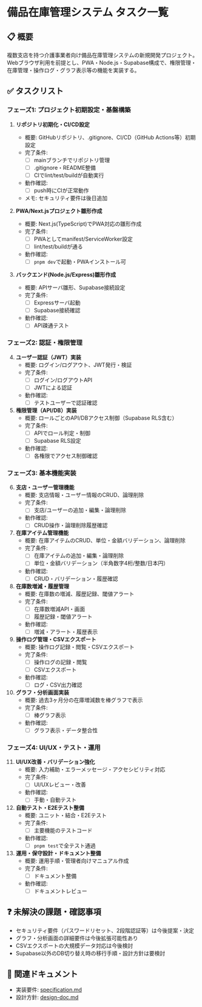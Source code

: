 # 備品在庫管理システム タスク一覧

## 📋 概要

複数支店を持つ介護事業者向け備品在庫管理システムの新規開発プロジェクト。Webブラウザ利用を前提とし、PWA・Node.js・Supabase構成で、権限管理・在庫管理・操作ログ・グラフ表示等の機能を実装する。

## ✅ タスクリスト

### フェーズ1: プロジェクト初期設定・基盤構築

1. **リポジトリ初期化・CI/CD設定**
    - 概要: GitHubリポジトリ、.gitignore、CI/CD（GitHub Actions等）初期設定
    - 完了条件:
        - [ ] mainブランチでリポジトリ管理
        - [ ] .gitignore・README整備
        - [ ] CIでlint/test/buildが自動実行
    - 動作確認:
        - [ ] push時にCIが正常動作
    - メモ: セキュリティ要件は後日追加

2. **PWA/Next.jsプロジェクト雛形作成**
    - 概要: Next.js(TypeScript)でPWA対応の雛形作成
    - 完了条件:
        - [ ] PWAとしてmanifest/ServiceWorker設定
        - [ ] lint/test/buildが通る
    - 動作確認:
        - [ ] `pnpm dev`で起動・PWAインストール可

3. **バックエンド(Node.js/Express)雛形作成**
    - 概要: APIサーバ雛形、Supabase接続設定
    - 完了条件:
        - [ ] Expressサーバ起動
        - [ ] Supabase接続確認
    - 動作確認:
        - [ ] API疎通テスト

### フェーズ2: 認証・権限管理

4. **ユーザー認証（JWT）実装**
    - 概要: ログイン/ログアウト、JWT発行・検証
    - 完了条件:
        - [ ] ログイン/ログアウトAPI
        - [ ] JWTによる認証
    - 動作確認:
        - [ ] テストユーザーで認証確認

5. **権限管理（API/DB）実装**
    - 概要: ロールごとのAPI/DBアクセス制御（Supabase RLS含む）
    - 完了条件:
        - [ ] APIでロール判定・制御
        - [ ] Supabase RLS設定
    - 動作確認:
        - [ ] 各権限でアクセス制御確認

### フェーズ3: 基本機能実装

6. **支店・ユーザー管理機能**
    - 概要: 支店情報・ユーザー情報のCRUD、論理削除
    - 完了条件:
        - [ ] 支店/ユーザーの追加・編集・論理削除
    - 動作確認:
        - [ ] CRUD操作・論理削除履歴確認

7. **在庫アイテム管理機能**
    - 概要: 在庫アイテムのCRUD、単位・金額バリデーション、論理削除
    - 完了条件:
        - [ ] 在庫アイテムの追加・編集・論理削除
        - [ ] 単位・金額バリデーション（半角数字4桁/整数/日本円）
    - 動作確認:
        - [ ] CRUD・バリデーション・履歴確認

8. **在庫数増減・履歴管理**
    - 概要: 在庫数の増減、履歴記録、閾値アラート
    - 完了条件:
        - [ ] 在庫数増減API・画面
        - [ ] 履歴記録・閾値アラート
    - 動作確認:
        - [ ] 増減・アラート・履歴表示

9. **操作ログ管理・CSVエクスポート**
    - 概要: 操作ログ記録・閲覧・CSVエクスポート
    - 完了条件:
        - [ ] 操作ログの記録・閲覧
        - [ ] CSVエクスポート
    - 動作確認:
        - [ ] ログ・CSV出力確認

10. **グラフ・分析画面実装**
    - 概要: 過去3ヶ月分の在庫増減数を棒グラフで表示
    - 完了条件:
        - [ ] 棒グラフ表示
    - 動作確認:
        - [ ] グラフ表示・データ整合性

### フェーズ4: UI/UX・テスト・運用

11. **UI/UX改善・バリデーション強化**
    - 概要: 入力補助・エラーメッセージ・アクセシビリティ対応
    - 完了条件:
        - [ ] UI/UXレビュー・改善
    - 動作確認:
        - [ ] 手動・自動テスト

12. **自動テスト・E2Eテスト整備**
    - 概要: ユニット・結合・E2Eテスト
    - 完了条件:
        - [ ] 主要機能のテストコード
    - 動作確認:
        - [ ] `pnpm test`で全テスト通過

13. **運用・保守設計・ドキュメント整備**
    - 概要: 運用手順・管理者向けマニュアル作成
    - 完了条件:
        - [ ] ドキュメント整備
    - 動作確認:
        - [ ] ドキュメントレビュー

## ❓ 未解決の課題・確認事項

- セキュリティ要件（パスワードリセット、2段階認証等）は今後提案・決定
- グラフ・分析画面の詳細要件は今後拡張可能性あり
- CSVエクスポートの大規模データ対応は今後検討
- Supabase以外のDB切り替え時の移行手順・設計方針は要検討

## 🔗 関連ドキュメント
- 実装要件: [specification.md](./specification.md)
- 設計方針: [design-doc.md](./design-doc.md)
